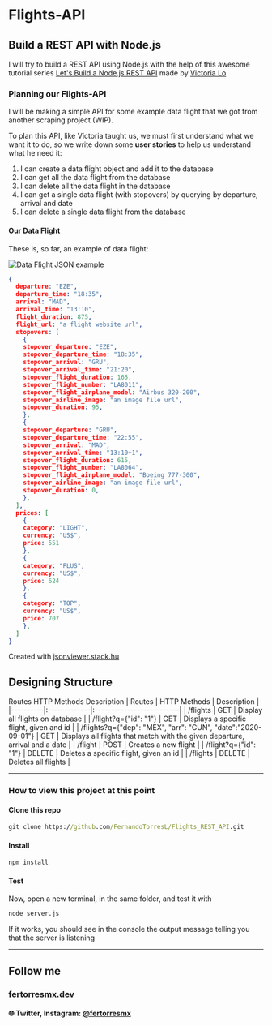 # Flights-API

## Build a REST API with Node.js

I will try to build a REST API using Node.js with the help of this awesome tutorial series [Let's Build a Node.js REST API](https://hashnode.com/series/lets-build-a-nodejs-rest-api-ckcov1aob00dcfms19o5g2x42) made by [Victoria Lo](https://lo-victoria.com/)

### Planning our Flights-API

I will be making a simple API for some example data flight that we got from another scraping project (WIP).

To plan this API, like Victoria taught us, we must first understand what we want it to do, so we write down some **user stories** to help us understand what he need it:

1. I can create a data flight object and add it to the database
2. I can get all the data flight from the database
3. I can delete all the data flight in the database
4. I can get a single data flight (with stopovers) by querying by departure, arrival and date
5. I can delete a single data flight from the database

#### Our Data Flight

These is, so far, an example of data flight:

![Data Flight JSON example](https://i.imgur.com/21KX89i.png)

```json
{
  departure: "EZE",
  departure_time: "18:35",
  arrival: "MAD",
  arrival_time: "13:10",
  flight_duration: 875,
  flight_url: "a flight website url",
  stopovers: [
    {
    stopover_departure: "EZE",
    stopover_departure_time: "18:35",
    stopover_arrival: "GRU",
    stopover_arrival_time: "21:20",
    stopover_flight_duration: 165,
    stopover_flight_number: "LA8011",
    stopover_flight_airplane_model: "Airbus 320-200",
    stopover_airline_image: "an image file url",
    stopover_duration: 95,
    },
    {
    stopover_departure: "GRU",
    stopover_departure_time: "22:55",
    stopover_arrival: "MAD",
    stopover_arrival_time: "13:10+1",
    stopover_flight_duration: 615,
    stopover_flight_number: "LA8064",
    stopover_flight_airplane_model: "Boeing 777-300",
    stopover_airline_image: "an image file url",
    stopover_duration: 0,
    },
  ],
  prices: [
    {
    category: "LIGHT",
    currency: "US$",
    price: 551
    },
    {
    category: "PLUS",
    currency: "US$",
    price: 624
    },
    {
    category: "TOP",
    currency: "US$",
    price: 707
    },
  ]
}
```
Created with [jsonviewer.stack.hu](http://jsonviewer.stack.hu/)

## Designing Structure

Routes  HTTP Methods  Description
| Routes   | HTTP Methods | Description               |
|----------|:-------------|:--------------------------|
| /flights | GET    | Display all flights on database |
| /flight?q={"id": "1"} | GET | Displays a specific flight, given and id |
| /flights?q={"dep": "MEX", "arr": "CUN", "date":"2020-09-01"} | GET | Displays all flights that match with the given departure, arrival and a date    |
| /flight  | POST   | Creates a new flight            |
| /flight?q={"id": "1"} | DELETE | Deletes a specific flight, given an id |
| /flights | DELETE | Deletes all flights             |

---

### How to view this project at this point

#### Clone this repo

```cmd
git clone https://github.com/FernandoTorresL/Flights_REST_API.git
```

#### Install

```cmd
npm install
```

#### Test

Now, open a new terminal, in the same folder, and test it with

```cmd
node server.js
```
If it works, you should see in the console the output message telling you that the server is listening

---


## Follow me

### [fertorresmx.dev](https://www.fertorresmx.dev/)

#### :globe_with_meridians: Twitter, Instagram: [@fertorresmx](http://www.twitter/fertorresmx)
